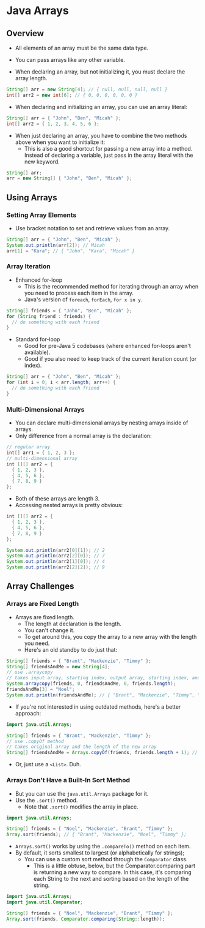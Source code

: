 # Java Arrays

## Overview

- All elements of an array must be the same data type.
- You can pass arrays like any other variable.

- When declaring an array, but not initializing it, you must declare the array length.

```java
String[] arr = new String[4]; // { null, null, null, null }
int[] arr2 = new int[6]; // { 0, 0, 0, 0, 0, 0 }
```

- When declaring and initializing an array, you can use an array literal:

```java
String[] arr = { "John", "Ben", "Micah" };
int[] arr2 = { 1, 2, 3, 4, 5, 6 };
```

- When just declaring an array, you have to combine the two methods above when you want to initialize it:
  - This is also a good shortcut for passing a new array into a method. Instead of declaring a variable, just pass in the array literal with the new keyword.

```java
String[] arr;
arr = new String[] { "John", "Ben", "Micah" };
```

## Using Arrays

### Setting Array Elements

- Use bracket notation to set and retrieve values from an array.

```java
String[] arr = { "John", "Ben", "Micah" };
System.out.println(arr[2]); // Micah
arr[1] = "Kara"; // { "John", "Kara", "Micah" }
```

### Array Iteration

- Enhanced for-loop
  - This is the recommended method for iterating through an array when you need to process each item in the array.
  - Java's version of `foreach`, `forEach`, `for x in y`.

```java
String[] friends = { "John", "Ben", "Micah" };
for (String friend : friends) {
  // do something with each friend
}
```

- Standard for-loop
  - Good for pre-Java 5 codebases (where enhanced for-loops aren't available).
  - Good if you also need to keep track of the current iteration count (or index).

```java
String[] arr = { "John", "Ben", "Micah" };
for (int i = 0; i < arr.length; arr++) {
  // do something with each friend
}
```

### Multi-Dimensional Arrays

- You can declare multi-dimensional arrays by nesting arrays inside of arrays.
- Only difference from a normal array is the declaration:

```java
// regular array
int[] arr1 = { 1, 2, 3 };
// multi-dimensional array
int [][] arr2 = {
  { 1, 2, 3 },
  { 4, 5, 6 },
  { 7, 8, 9 }
};
```

- Both of these arrays are length 3.
- Accessing nested arrays is pretty obvious:

```java
int [][] arr2 = {
  { 1, 2, 3 },
  { 4, 5, 6 },
  { 7, 8, 9 }
};

System.out.println(arr2[0][1]); // 2
System.out.println(arr2[2][0]); // 7
System.out.println(arr2[1][0]); // 4
System.out.println(arr2[2][2]); // 9
```

## Array Challenges

### Arrays are Fixed Length

- Arrays are fixed length.
  - The length at declaration is the length.
  - You can't change it.
  - To get around this, you copy the array to a new array with the length you need.
  - Here's an old standby to do just that:

```java
String[] friends = { "Brant", "Mackenzie", "Timmy" };
String[] friendsAndMe = new String[4];
// use .arraycopy
// takes input array, starting index, output array, starting index, and number of items to insert
System.arraycopy(friends, 0, friendsAndMe, 0, friends.length);
friendsAndMe[3] = "Noel";
System.out.println(friendsAndMe); // { "Brant", "Mackenzie", "Timmy", "Noel" }
```

- If you're not interested in using outdated methods, here's a better approach:

```java
import java.util.Arrays;

String[] friends = { "Brant", "Mackenzie", "Timmy" };
// use .copyOf method
// takes original array and the length of the new array
String[] friendsAndMe = Arrays.copyOf(friends, friends.length + 1); // { "Brant", "Mackenzie", "Timmy", null }
```

- Or, just use a `<List>`. Duh.

### Arrays Don't Have a Built-In Sort Method

- But you can use the `java.util.Arrays` package for it.
- Use the `.sort()` method.
  - Note that `.sort()` modifies the array in place.

```java
import java.util.Arrays;

String[] friends = { "Noel", "Mackenzie", "Brant", "Timmy" };
Array.sort(friends); // { "Brant", "Mackenzie", "Noel", "Timmy" };
```

- `Arrays.sort()` works by using the `.compareTo()` method on each item.
- By default, it sorts smallest to largest (or alphabetically for strings);
  - You can use a custom sort method through the `Comparator` class.
    - This is a little obtuse, below, but the Comparator.comparing part is returning a new way to compare. In this case, it's comparing each String to the next and sorting based on the length of the string.

```java
import java.util.Arrays;
import java.util.Comparator;

String[] friends = { "Noel", "Mackenzie", "Brant", "Timmy" };
Array.sort(friends, Comparator.comparing(String::length));
```
